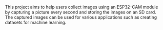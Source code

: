 This project aims to help users collect images using an ESP32-CAM module by capturing a picture every second and storing the images on an SD card. The captured images can be used for various applications such as creating datasets for machine learning.
